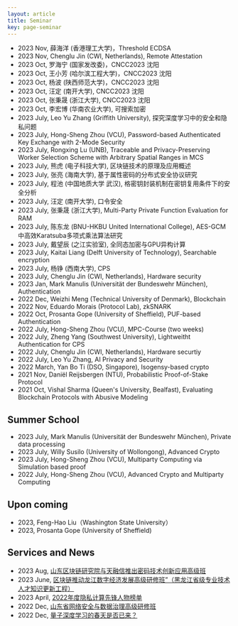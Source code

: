 ```yaml
---
layout: article
title: Seminar
key: page-seminar
---
```

- 2023 Nov, 薛海洋 (香港理工大学)，Threshold ECDSA
- 2023 Nov, Chenglu Jin (CWI, Netherlands), Remote Attestation 
- 2023 Oct, 罗海宁 (国家发改委)，CNCC2023 沈阳 
- 2023 Oct, 王小芳 (哈尔滨工程大学)，CNCC2023 沈阳 
- 2023 Oct, 杨波 (陕西师范大学)，CNCC2023 沈阳 
- 2023 Oct, 汪定 (南开大学), CNCC2023 沈阳 
- 2023 Oct, 张秉晟 (浙江大学), CNCC2023 沈阳
- 2023 Oct, 李宏博 (华南农业大学), 可搜索加密 
- 2023 July, Leo Yu Zhang (Griffith University), 探究深度学习中的安全和隐私问题  
- 2023 July, Hong-Sheng Zhou (VCU), Password-based Authenticated Key Exchange with 2-Mode Security  
- 2023 July, Rongxing Lu (UNB), Traceable and Privacy-Preserving Worker Selection Scheme with Arbitrary Spatial Ranges in MCS   
- 2023 July, 熊虎 (电子科技大学), 区块链技术的原理及应用概述  
- 2023 July, 张亮 (海南大学), 基于属性密码的分布式安全协议研究  
- 2023 July, 程池 (中国地质大学 武汉), 格密钥封装机制在密钥复用条件下的安全分析  
- 2023 July, 汪定 (南开大学), 口令安全  
- 2023 July, 张秉晟 (浙江大学), Multi-Party Private Function Evaluation for RAM    
- 2023 July, 陈东龙 (BNU-HKBU United International College), AES-GCM中高效Karatsuba多项式乘法算法研究  
- 2023 July, 戴望辰 (之江实验室), 全同态加密与GPU异构计算  
- 2023 July, Kaitai Liang (Delft University of Technology), Searchable encryption
- 2023 July, 杨铮 (西南大学), CPS  
- 2023 July, Chenglu Jin (CWI, Netherlands), Hardware security 
- 2023 Jan, Mark Manulis (Universität der Bundeswehr München), Authentication  
- 2022 Dec, Weizhi Meng (Technical University of Denmark), Blockchain  
- 2022 Nov, Eduardo Morais (Protocol Lab), zkSNARK  
- 2022 Oct, Prosanta Gope (University of Sheffield), PUF-based Authentication  
- 2022 July, Hong-Sheng Zhou (VCU), MPC-Course (two weeks)  
- 2022 July, Zheng Yang (Southwest University), Lightweitht Authentication for CPS  
- 2022 July, Chenglu Jin (CWI, Netherlands), Hardware securtiy  
- 2022 July, Leo Yu Zhang, AI Privacy and Security  
- 2022 March, Yan Bo Ti (DSO, Singapore), Isogensy-based crypto  
- 2021 Nov, Daniël Reijsbergen (NTU), Probabilistic Proof-of-Stake Protocol  
- 2021 Oct, Vishal Sharma (Queen's University, Bealfast),  Evaluating Blockchain Protocols with Abusive Modeling  

## Summer School

- 2023 July, Mark Manulis (Universität der Bundeswehr München), Private data processing
- 2023 July, Willy Susilo (University of Wollongong), Advanced Crypto 
- 2023 July, Hong-Sheng Zhou (VCU), Multiparty Computing via Simulation based proof   
- 2022 July, Hong-Sheng Zhou (VCU), Advanced Crypto and Multiparty Computing

## Upon coming

- 2023, Feng-Hao Liu（Washington State University）
- 2023, Prosanta Gope (University of Sheffield)


## Services and News
- 2023 Aug, [山东区块链研究院与天融信推出密码技术创新应用高级班](https://www.xckfsq.com/index/hzjl/27146.html)
- 2023 June, [区块链推动龙江数字经济发展高级研修班”（黑龙江省级专业技术人才知识更新工程）](http://heucfe.hrbeu.edu.cn/2023/0621/c976a310696/page.htm)
- 2023 April, [2022年度隐私计算先锋人物榜单](https://new.qq.com/rain/a/20230418A04WNJ00)
- 2022 Dec, [山东省网络安全与数据治理高级研修班](https://new.qq.com/rain/a/20221231A01L1100)
- 2022 Dec, [量子深度学习的春天是否已来？](https://maimai.cn/article/detail?fid=1765404737&efid=Qr86yD0D8Gx3eM3xpkFMCA)
